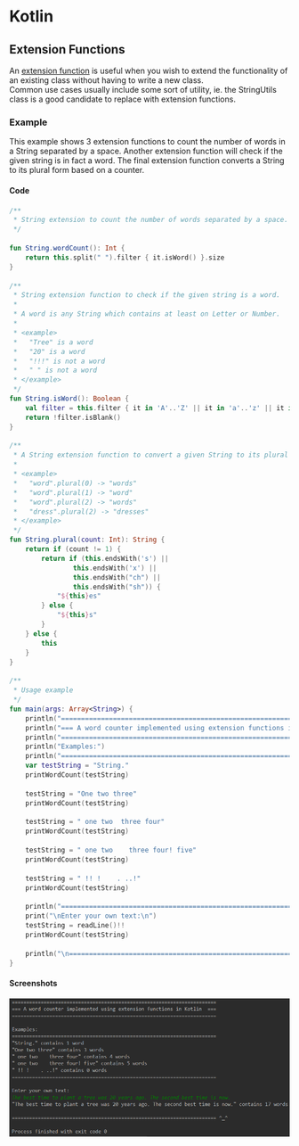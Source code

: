 # Kotlin
## Extension Functions

An [extension function](https://kotlinlang.org/docs/reference/extensions.html) is useful when you wish to extend the functionality of an existing class without having to write a new class.  
Common use cases usually include some sort of utility, ie. the StringUtils class is a good candidate to replace with extension functions.

### Example

This example shows 3 extension functions to count the number of words in a String separated by a space.  Another extension function
will check if the given string is in fact a word.  The final extension function converts a String to its plural form based on a counter.

#### Code
```kotlin
/**
 * String extension to count the number of words separated by a space.
 */

fun String.wordCount(): Int {
    return this.split(" ").filter { it.isWord() }.size
}

/**
 * String extension function to check if the given string is a word.
 *
 * A word is any String which contains at least on Letter or Number.
 *
 * <example>
 *   "Tree" is a word
 *   "20" is a word
 *   "!!!" is not a word
 *   " " is not a word
 * </example>
 */
fun String.isWord(): Boolean {
    val filter = this.filter { it in 'A'..'Z' || it in 'a'..'z' || it in '0'..'9' }
    return !filter.isBlank()
}

/**
 * A String extension function to convert a given String to its plural form.
 *
 * <example>
 *   "word".plural(0) -> "words"
 *   "word".plural(1) -> "word"
 *   "word".plural(2) -> "words"
 *   "dress".plural(2) -> "dresses"
 * </example>
 */
fun String.plural(count: Int): String {
    return if (count != 1) {
        return if (this.endsWith('s') ||
                this.endsWith('x') ||
                this.endsWith("ch") ||
                this.endsWith("sh")) {
            "${this}es"
        } else {
            "${this}s"
        }
    } else {
        this
    }
}

/**
 * Usage example
 */
fun main(args: Array<String>) {
    println("=======================================================================")
    println("=== A word counter implemented using extension functions in Kotlin  ===")
    println("=======================================================================\n")
    println("Examples:")
    println("=======================================================================")
    var testString = "String."
    printWordCount(testString)

    testString = "One two three"
    printWordCount(testString)

    testString = " one two  three four"
    printWordCount(testString)

    testString = " one two    three four! five"
    printWordCount(testString)

    testString = " !! !    . ..!"
    printWordCount(testString)

    println("=======================================================================")
    print("\nEnter your own text:\n")
    testString = readLine()!!
    printWordCount(testString)

    println("\n======================================================================= ^_^")
}
```

#### Screenshots
![Extension Example Output](docs/extension_example.png)